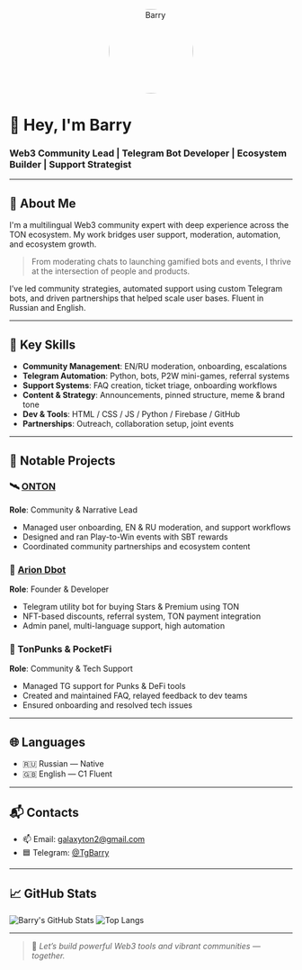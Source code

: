 <p align="center">
  <img src="https://avatars.githubusercontent.com/galaton2" width="150" style="border-radius:50%;" alt="Barry" />
</p>

# 👋 Hey, I'm Barry

### Web3 Community Lead | Telegram Bot Developer | Ecosystem Builder | Support Strategist



---

## 🧠 About Me

I'm a multilingual Web3 community expert with deep experience across the TON ecosystem. My work bridges user support, moderation, automation, and ecosystem growth.

> From moderating chats to launching gamified bots and events, I thrive at the intersection of people and products.

I’ve led community strategies, automated support using custom Telegram bots, and driven partnerships that helped scale user bases. Fluent in Russian and English.

---

## 🔧 Key Skills

- **Community Management**: EN/RU moderation, onboarding, escalations
- **Telegram Automation**: Python, bots, P2W mini-games, referral systems
- **Support Systems**: FAQ creation, ticket triage, onboarding workflows
- **Content & Strategy**: Announcements, pinned structure, meme & brand tone
- **Dev & Tools**: HTML / CSS / JS / Python / Firebase / GitHub
- **Partnerships**: Outreach, collaboration setup, joint events

---

## 🚀 Notable Projects

### 🛰️ [ONTON](https://t.me/ontonlive)
**Role**: Community & Narrative Lead
- Managed user onboarding, EN & RU moderation, and support workflows
- Designed and ran Play-to-Win events with SBT rewards
- Coordinated community partnerships and ecosystem content

### 🧠 [Arion Dbot](https://t.me/Arion_dbot)
**Role**: Founder & Developer
- Telegram utility bot for buying Stars & Premium using TON
- NFT-based discounts, referral system, TON payment integration
- Admin panel, multi-language support, high automation

### 🧩 TonPunks & PocketFi
**Role**: Community & Tech Support
- Managed TG support for Punks & DeFi tools
- Created and maintained FAQ, relayed feedback to dev teams
- Ensured onboarding and resolved tech issues

---

## 🌐 Languages

- 🇷🇺 Russian — Native
- 🇬🇧 English — C1 Fluent

---

## 📬 Contacts

- 📫 Email: galaxyton2@gmail.com
- 🟦 Telegram: [@TgBarry](https://t.me/TgBarry)

---

## 📈 GitHub Stats

![Barry's GitHub Stats](https://github-readme-stats.vercel.app/api?username=your-username-here&show_icons=true&theme=tokyonight&count_private=true)
![Top Langs](https://github-readme-stats.vercel.app/api/top-langs/?username=your-username-here&layout=compact&theme=tokyonight)

---

> 💬 *Let’s build powerful Web3 tools and vibrant communities — together.*
